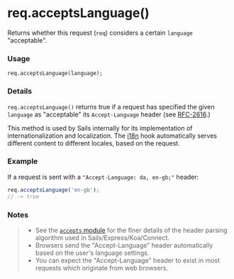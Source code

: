 # req.acceptsLanguage()

Returns whether this request (`req`) considers a certain `language` "acceptable".


### Usage

```usage
req.acceptsLanguage(language);
```

### Details

`req.acceptsLanguage()` returns true if a request has specified the given `language` as "acceptable" its `Accept-Language` header (see [RFC-2616](http://www.w3.org/Protocols/rfc2616/rfc2616-sec14.html#sec14.4).)

This method is used by Sails internally for its implementation of internationalization and localization.  The [i18n](https://sailsjs.com/documentation/concepts/Internationalization) hook automatically serves different content to different locales, based on the request.


### Example

If a request is sent with a `"Accept-Language: da, en-gb;"` header:

```js
req.acceptsLanguage('en-gb');
// -> true
```

### Notes
> + See the [`accepts` module](https://github.com/expressjs/accepts) for the finer details of the header parsing algorithm used in Sails/Express/Koa/Connect.
> + Browsers send the "Accept-Language" header automatically based on the user's language settings.
> + You can expect the "Accept-Language" header to exist in most requests which originate from web browsers.













<docmeta name="displayName" value="req.acceptsLanguage()">
<docmeta name="pageType" value="method">

